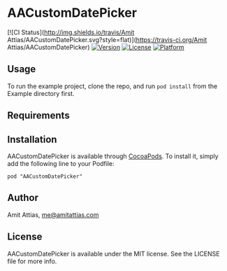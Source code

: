 # AACustomDatePicker

[![CI Status](http://img.shields.io/travis/Amit Attias/AACustomDatePicker.svg?style=flat)](https://travis-ci.org/Amit Attias/AACustomDatePicker)
[![Version](https://img.shields.io/cocoapods/v/AACustomDatePicker.svg?style=flat)](http://cocoadocs.org/docsets/AACustomDatePicker)
[![License](https://img.shields.io/cocoapods/l/AACustomDatePicker.svg?style=flat)](http://cocoadocs.org/docsets/AACustomDatePicker)
[![Platform](https://img.shields.io/cocoapods/p/AACustomDatePicker.svg?style=flat)](http://cocoadocs.org/docsets/AACustomDatePicker)

## Usage

To run the example project, clone the repo, and run `pod install` from the Example directory first.

## Requirements

## Installation

AACustomDatePicker is available through [CocoaPods](http://cocoapods.org). To install
it, simply add the following line to your Podfile:

    pod "AACustomDatePicker"

## Author

Amit Attias, me@amitattias.com

## License

AACustomDatePicker is available under the MIT license. See the LICENSE file for more info.

